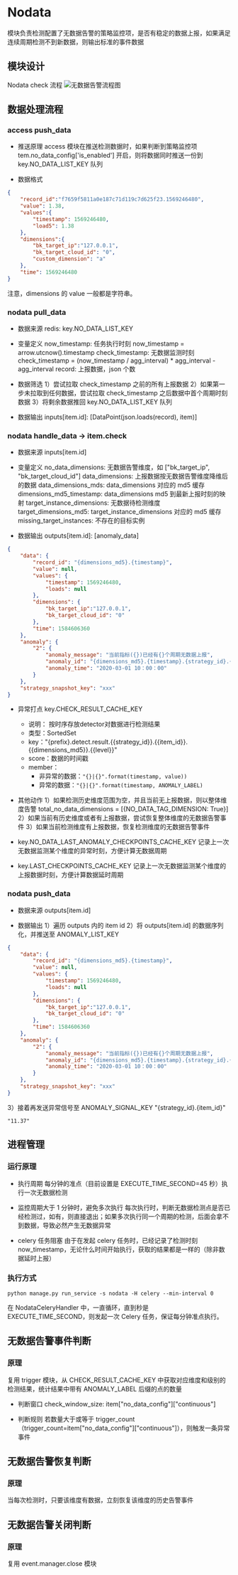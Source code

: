 # Nodata

模块负责检测配置了无数据告警的策略监控项，是否有稳定的数据上报，如果满足连续周期检测不到新数据，则输出标准的事件数据


## 模块设计

Nodata check 流程
![无数据告警流程图](../../../docs/resource/img/nodata_process.png)


## 数据处理流程

### access push_data

- 推送原理
access 模块在推送检测数据时，如果判断到策略监控项 tem.no_data_config['is_enabled'] 开启，则将数据同时推送一份到 
key.NO_DATA_LIST_KEY 队列

- 数据格式
```json
{
    "record_id":"f7659f5811a0e187c71d119c7d625f23.1569246480",
    "value": 1.38,
    "values":{
        "timestamp": 1569246480,
        "load5": 1.38
    },
    "dimensions":{
        "bk_target_ip":"127.0.0.1",
        "bk_target_cloud_id": "0",
        "custom_dimension": "a"
    },
    "time": 1569246480
}
```
注意，dimensions 的 value 一般都是字符串。


### nodata pull_data

- 数据来源
redis: key.NO_DATA_LIST_KEY

- 变量定义
now_timestamp: 任务执行时刻 now_timestamp = arrow.utcnow().timestamp
check_timestamp: 无数据监测时刻 check_timestamp = (now_timestamp / agg_interval) * agg_interval - agg_interval
record: 上报数据，json 个数

- 数据筛选
1）尝试拉取 check_timestamp 之前的所有上报数据
2）如果第一步未拉取到任何数据，尝试拉取 check_timestamp 之后数据中首个周期时刻数据
3）将剩余数据推回 key.NO_DATA_LIST_KEY 队列

- 数据输出
inputs[item.id]: [DataPoint(json.loads(record), item)]


### nodata handle_data -> item.check

- 数据来源
inputs[item.id]

- 变量定义
no_data_dimensions: 无数据告警维度，如 ["bk_target_ip", "bk_target_cloud_id"]
data_dimensions: 上报数据按无数据告警维度降维后的数据
data_dimensions_mds: data_dimensions 对应的 md5 缓存
dimensions_md5_timestamp: data_dimensions md5 到最新上报时刻的映射
target_instance_dimensions: 无数据待检测维度
target_dimensions_md5: target_instance_dimensions 对应的 md5 缓存
missing_target_instances: 不存在的目标实例

- 数据输出
outputs[item.id]: [anomaly_data]
```json
{
    "data": {
        "record_id": "{dimensions_md5}.{timestamp}",
        "value": null,
        "values": {
            "timestamp": 1569246480,
            "loads": null
        },
        "dimensions": {
            "bk_target_ip":"127.0.0.1",
            "bk_target_cloud_id": "0"
        },
        "time": 1584606360
    },
    "anomaly": {
        "2": {
            "anomaly_message": "当前指标({})已经有{}个周期无数据上报",
            "anomaly_id": "{dimensions_md5}.{timestamp}.{strategy_id}.{item_id}.{level}",
            "anomaly_time": "2020-03-01 10：00：00"
        }
    },
    "strategy_snapshot_key": "xxx"
}
```

- 异常打点
key.CHECK_RESULT_CACHE_KEY
  - 说明： 按时序存放detector对数据进行检测结果
  - 类型：SortedSet
  - key："{prefix}.detect.result.{{strategy_id}}.{{item_id}}.{{dimensions_md5}}.{{level}}"
  - score：数据的时间戳
  - member：
    - 非异常的数据：`"{}|{}".format(timestamp, value))`
    - 异常的数据：`"{}|{}".format(timestamp, ANOMALY_LABEL)`

- 其他动作
1）如果检测历史维度范围为空，并且当前无上报数据，则以整体维度告警
total_no_data_dimensions = [{NO_DATA_TAG_DIMENSION: True}]
2）如果当前有历史维度或者有上报数据，尝试恢复整体维度的无数据告警事件
3）如果当前检测维度有上报数据，恢复检测维度的无数据告警事件

- key.NO_DATA_LAST_ANOMALY_CHECKPOINTS_CACHE_KEY
记录上一次无数据监测某个维度的异常时刻，方便计算无数据周期

- key.LAST_CHECKPOINTS_CACHE_KEY
记录上一次无数据监测某个维度的上报数据时刻，方便计算数据延时周期


### nodata push_data

- 数据来源
outputs[item.id]

- 数据输出
1）遍历 outputs 内的 item id
2）将 outputs[item.id] 的数据序列化，并推送至 ANOMALY_LIST_KEY
```json
{
    "data": {
        "record_id": "{dimensions_md5}.{timestamp}",
        "value": null,
        "values": {
            "timestamp": 1569246480,
            "loads": null
        },
        "dimensions": {
            "bk_target_ip":"127.0.0.1",
            "bk_target_cloud_id": "0"
        },
        "time": 1584606360
    },
    "anomaly": {
        "2": {
            "anomaly_message": "当前指标({})已经有{}个周期无数据上报",
            "anomaly_id": "{dimensions_md5}.{timestamp}.{strategy_id}.{item_id}.{level}",
            "anomaly_time": "2020-03-01 10：00：00"
        }
    },
    "strategy_snapshot_key": "xxx"
}
```
3）接着再发送异常信号至 ANOMALY_SIGNAL_KEY
"{strategy_id}.{item_id}"
```
"11.37"
```


## 进程管理

### 运行原理
- 执行周期
每分钟的准点（目前设置是 EXECUTE_TIME_SECOND=45 秒）执行一次无数据检测

- 监控周期大于 1 分钟时，避免多次执行
每次执行时，判断无数据检测点是否已经检测过，如有，则直接退出；如果多次执行同一个周期的检测，后面会拿不到数据，导致必然产生无数据异常

- celery 任务阻塞
由于在发起 celery 任务时，已经记录了检测时刻 now_timestamp，无论什么时间开始执行，获取的结果都是一样的（除非数据延时上报）


### 执行方式
```shell
python manage.py run_service -s nodata -H celery --min-interval 0
```

在 NodataCeleryHandler 中，一直循环，直到秒是 EXECUTE_TIME_SECOND，则发起一次 Celery 任务，保证每分钟准点执行。


## 无数据告警事件判断

### 原理
复用 trigger 模块，从 CHECK_RESULT_CACHE_KEY 中获取对应维度和级别的检测结果，统计结果中带有 ANOMALY_LABEL 后缀的点的数量

- 判断窗口
check_window_size: item["no_data_config"]["continuous"]

- 判断规则
若数量大于或等于 trigger_count（trigger_count=item["no_data_config"]["continuous"]），则触发一条异常事件


## 无数据告警恢复判断

### 原理
当每次检测时，只要该维度有数据，立刻恢复该维度的历史告警事件


## 无数据告警关闭判断

### 原理
复用 event.manager.close 模块
